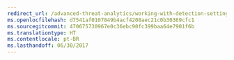 ```yaml
---
redirect_url: /advanced-threat-analytics/working-with-detection-settings
ms.openlocfilehash: d7541af0107849b4acf4208aec21c0b30369cfc1
ms.sourcegitcommit: 470675730967e0c36ebc90fc399baa64e7901f6b
ms.translationtype: HT
ms.contentlocale: pt-BR
ms.lasthandoff: 06/30/2017
---
```

